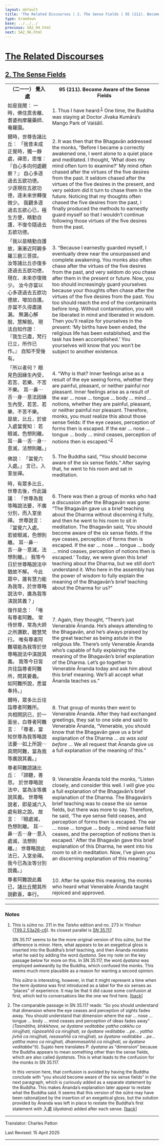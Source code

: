 ```yaml
---
layout: default
title: 'The Related Discourses | 2. The Sense Fields | 95 (211). Become Aware of the Sense Fields'
type: kramdown
base: ../../../
previous: SA2_94.html
next: SA2_96.html
---
```


<h1><a href='../index.html'>The Related Discourses</a></h1>
<h2><a href='index.html'>2. The Sense Fields</a></h2>

<table class="trans">
  <th class='ch'>（二一一） 覺入處</th>
  <th class='en'>95 (211). Become Aware of the Sense Fields</th>
  <tr>
    <td class='ch' title='t99.2.53a26'>如是我聞： 一時，佛住毘舍離、耆婆拘摩羅藥師、菴羅園。</td>
    <td id='p1'>1. Thus I have heard:<sup id="ref1"><a href="#n1">1</a></sup> One time, the Buddha was staying at Doctor Jīvaka Kumāra’s Mango Park of Vaiśālī.</td>
  </tr>
  <tr>
    <td class='ch' title='t99.2.53a27'>爾時，世尊告諸比丘： 「我昔未成正覺時，獨一靜處，禪思，思惟： 『自心多向何處觀察？』 自心多逐過去五欲功德。 少逐現在五欲功德，逐未來世轉復微少。 我觀多逐過去五欲心已，極生方便，精勤自護，不復令隨過去五欲功德。</td>
    <td id='p2'>2. It was then that the Bhagavān addressed the monks, “Before I became a correctly awakened one, I went alone to a quiet place and meditated. I thought, ‘What does my mind often turn to examine?’ My mind often chased after the virtues of the five desires from the past. It seldom chased after the virtues of the five desires in the present, and very seldom did it turn to chase them in the future. Noticing that my thoughts often chased the five desires from the past, I finally produced the methods to earnestly guard myself so that I wouldn’t continue following those virtues of the five desires from the past.</td>
  </tr>
  <tr>
    <td class='ch' title='t99.2.53b3'>「我以是精勤自護故，漸漸近阿耨多羅三藐三菩提。 汝等諸比丘亦復多逐過去五欲功德，現在、未來亦復微少。 汝今亦當以心多逐過去五欲功德故，增加自護。 亦當不久得盡諸漏。 無漏心解脫、慧解脫。 現法自知作證： 『我生已盡，梵行已立，所作已作。』 自知不受後有。</td>
    <td id='p3'>3. “Because I earnestly guarded myself, I eventually drew near the unsurpassed and complete awakening. You monks also often chase after the virtues of the five desires from the past, and very seldom do you chase after them in the present or future. Now, you too should increasingly guard yourselves because your thoughts often chase after the virtues of the five desires from the past. You too should reach the end of the contaminants before long. Without contamination, you will be liberated in mind and liberated in wisdom. Then you’ll realize for yourselves in the present: ‘My births have been ended, the religious life has been established, and the task has been accomplished.’ You yourselves will know that you won’t be subject to another existence.</td>
  </tr>
  <tr>
    <td class='ch' title='t99.2.53b9'>「所以者何？ 眼見色因緣生內受，若苦、若樂、不苦不樂。 耳⋯鼻⋯舌⋯身⋯意法因緣生內受，若苦、若樂、不苦不樂。 是故，比丘，於彼入處當覺知： 若眼滅，色想則離。 耳⋯鼻⋯舌⋯身⋯意滅，法想則離。」</td>
    <td id='p4'>4. “Why is that? Inner feelings arise as a result of the eye seeing forms, whether they are painful, pleasant, or neither painful nor pleasant. Inner feelings arise as a result of the ear … nose … tongue … body … mind … notions, whether they are painful, pleasant, or neither painful nor pleasant. Therefore, monks, you must realize this about those sense fields: If the eye ceases, perception of forms then is escaped. If the ear … nose … tongue … body … mind ceases, perception of notions then is escaped.”<sup id="ref2"><a href="#n2">2</a></sup></td>
  </tr>
  <tr>
    <td class='ch' title='t99.2.53b14'>佛說： 「當覺六入處。」 言已，入室坐禪。</td>
    <td id='p5'>5. The Buddha said, “You should become aware of the six sense fields.” After saying that, he went to his room and sat in meditation.</td>
  </tr>
  <tr>
    <td class='ch' title='t99.2.53b14'>時，有眾多比丘，世尊去後，作此論議： 「世尊為我等略說法要，不廣分別，而入室坐禪。 世尊說言： 『當覺六入處。 若彼眼滅，色想則離。 耳⋯鼻⋯舌⋯身⋯意滅，法想則離。』 我等今日於世尊略說法中猶故不解。 今此眾中，誰有慧力能為我等，於世尊略說法中，廣為我等演說其義？」</td>
    <td id='p6'>6. There was then a group of monks who had a discussion after the Bhagavān was gone: “The Bhagavān gave us a brief teaching about the Dharma without discerning it fully, and then he went to his room to sit in meditation. The Bhagavān said, ‘You should become aware of the six sense fields. If the eye ceases, perception of forms then is escaped. If the ear … nose … tongue … body … mind ceases, perception of notions then is escaped.’ Today, we were given this brief teaching about the Dharma, but we still don’t understand it. Who here in the assembly has the power of wisdom to fully explain the meaning of the Bhagavān’s brief teaching about the Dharma for us?”</td>
  </tr>
  <tr>
    <td class='ch' title='t99.2.53b21'>復作是念： 「唯有尊者阿難。 常侍世尊，常為大師之所讚歎，聰慧梵行。 唯有尊者阿難堪能為我等於世尊略說法中演說其義。 我等今日皆共往詣尊者阿難所，問其要義。 如阿難所說，悉當奉持。」</td>
    <td id='p7'>7. Again, they thought, “There’s just Venerable Ānanda. He’s always attending to the Bhagavān, and he’s always praised by the great teacher as being astute in the religious life. There’s only Venerable Ānanda who’s capable of fully explaining the meaning of the Bhagavān’s brief explanation of the Dharma. Let’s go together to Venerable Ānanda today and ask him about this brief meaning. We’ll all accept what Ānanda teaches us.”</td>
  </tr>
  <tr>
    <td class='ch' title='t99.2.53b25'>爾時，眾多比丘往詣尊者阿難所。 共相問訊已，於一面坐，白尊者阿難言： 「尊者，當知世尊為我等略說法要⋯如上所說⋯ 具問阿難，當為我等廣說其義。」</td>
    <td id='p8'>8. That group of monks then went to Venerable Ānanda. After they had exchanged greetings, they sat to one side and said to Venerable Ānanda, “Venerable, you should know that the Bhagavān gave us a brief explanation of the Dharma … <em>as was said before</em> … We all request that Ānanda give us a full explanation of the meaning of this.”</td>
  </tr>
  <tr>
    <td class='ch' title='t99.2.53b29'>尊者阿難語諸比丘： 「諦聽，善思。 於世尊略說法中，當為汝等廣說其義。 世尊略說者，即是滅六入處有餘之說。 故言： 『眼處滅，色想則離。 耳⋯鼻⋯舌⋯身⋯意入處滅，法想則離。』 世尊略說此法已，入室坐禪。 我今已為汝等分別說義。」</td>
    <td id='p9'>9. Venerable Ānanda told the monks, “Listen closely, and consider this well. I will give you a full explanation of the Bhagavān’s brief explanation of the Dharma. The Bhagavān’s brief teaching was to cease the six sense fields, but there was more to say. Therefore, he said, ‘The eye sense field ceases, and perception of forms then is escaped. The ear … nose … tongue … body … mind sense field ceases, and the perception of notions then is escaped.’ After the Bhagavān gave this brief explanation of this Dharma, he went into his room to sit in meditation. Now, I’ve given you an discerning explanation of this meaning.”</td>
  </tr>
  <tr>
    <td class='ch' title='t99.2.53c5'>尊者阿難說此義已，諸比丘聞其所說歡喜，奉行。</td>
    <td id='p10'>10. After he spoke this meaning, the monks who heard what Venerable Ānanda taught rejoiced and approved.</td>
  </tr>
</table>

<hr/>

<h3 id="notes">Notes</h3>

<ol class="notes-list">
<li id="n1"><p>This is <em>sūtra</em> no. 211 in the <cite>Taisho</cite> edition and no. 273 in Yinshun (<a href="https://cbetaonline.dila.edu.tw/zh/T02n0099_p0053a26" target="_blank">T99.2.53a26-c6</a>). Its closest parallel is <a href="https://suttacentral.net/sn35.117" target="_blank">SN 35.117</a>.</p>
<p>SN 35.117 seems to be the more original version of this <em>sūtra</em>, but the difference is minor. Here, what appears to be an exegetical gloss is inserted into the Buddha’s brief teaching, and then Ānanda restates what he said by adding the word <em>āyatana</em>. See my note on the key passage below for more on this. In SN 35.117, the word <em>āyatana</em> was employed awkwardly by the Buddha, which confused the monks. This seems much more plausible as a reason for wanting a second opinion.</p>
<p>This <em>sūtra</em> is interesting, however, in that it might represent a time when the term <em>āyatana</em> was first introduced as a label for the six senses as “places” of experience. It may be that it did cause some confusion at first, which led to conversations like the one we find here. [<a href="#ref1">back</a>]</p></li>
<li id="n2"><p>The comparable passage in SN 35.117 reads: “So you should understand that dimension where the eye ceases and perception of sights fades away. You should understand that dimension where the ear … nose … tongue … body … mind ceases and perception of ideas fades away” (<em>Tasmātiha, bhikkhave, se āyatane veditabbe yattha cakkhu ca nirujjhati, rūpasaññā ca nirujjhati, se āyatane veditabbe …pe… yattha jivhā ca nirujjhati, rasasaññā ca nirujjhati, se āyatane veditabbe …pe… yattha mano ca nirujjhati, dhammasaññā ca nirujjhati, se āyatane veditabbe”ti</em>). Sujato here translates P. <em>āyatana</em> as “dimension” because the Buddha appears to mean something other than the sense fields, which are also called <em>āyatana</em>s. This is what leads to the confusion for the monks in SN 35.117.</p>
<p>In this version here, that confusion is avoided by having the Buddha conclude with “you should become aware of the six sense fields” in the next paragraph, which is curiously added as a separate statement by the Buddha. This makes Ānanda’s explanation later appear to restate what the Buddha said. It seems that this version of the <em>sūtra</em> may have been rationalized by the insertion of an exegetical gloss, but the solution provided by Ānanda was left in place to restate the Buddha’s first statement with 入處 (<em>āyatana</em>) added after each sense. [<a href="#ref2">back</a>]</p></li>
</ol>
<hr/>

<p class="translator">Translator: Charles Patton</p>
<p class='revised'>Last Revised: 15 April 2025</p>

<hr/>